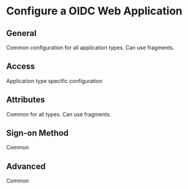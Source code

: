 # Configure a OIDC Web Application

## General
Common configuration for all application types. Can use fragments.

## Access
Application type specific configuration

## Attributes
Common for all types. Can use fragments.

## Sign-on Method
Common

## Advanced
Common
